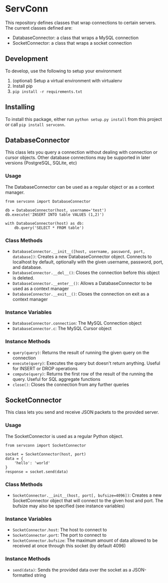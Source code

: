 ServConn
========

This repository defines classes that wrap connections to certain servers. The current classes defined are:
- DatabaseConnector: a class that wraps a MySQL connection
- SocketConnector: a class that wraps a socket connection

Development
-----------

To develop, use the following to setup your environment

1. (optional) Setup a virtual environment with virtualenv
2. Install pip
3. `pip install -r requirements.txt`

Installing
----------

To install this package, either run `python setup.py install` from this project or call `pip install servconn`.

DatabaseConnector
-----------------

This class lets you query a connection without dealing with connection or cursor objects. Other database connections may be supported in later versions (PostgreSQL, SQLite, etc)

### Usage

The DatabaseConnector can be used as a regular object or as a context manager.

```
from servconn import DatabaseConnector

db = DatabaseConnector(host, username='test')
db.execute('INSERT INTO table VALUES (1,2)')

with DatabaseConnector(host) as db:
    db.query('SELECT * FROM table')
```

### Class Methods
- `DatabaseConnector.__init__([host, username, password, port, database])`: Creates a new DatabaseConnector object. Connects to localhost by default, optionally with the given username, password, port, and database.
- `DatabaseConnector.__del__()`: Closes the connection before this object is deleted.
- `DatabaseConnector.__enter__()`: Allows a DatabaseConnector to be used as a context manager
- `DatabaseConnector.__exit__()`: Closes the connection on exit as a context manager

### Instance Variables
- `DatabaseConnector.connection`: The MySQL Connection object
- `DatabaseConnector.c`: The MySQL Cursor object

### Instance Methods
- `query(query)`: Returns the result of running the given query on the connection
- `execute(query)`: Executes the query but doesn't return anything. Useful for INSERT or DROP operations
- `compute(query)`: Returns the first row of the result of the running the query. Useful for SQL aggregate functions
- `close()`: Closes the connection from any further queries

SocketConnector
---------------

This class lets you send and receive JSON packets to the provided server.

### Usage

The SocketConnector is used as a regular Python object.

```
from servconn import SocketConnector

socket = SocketConnector(host, port)
data = {
    'hello': 'world'
}
response = socket.send(data)
```

### Class Methods
- `SocketConnector.__init__(host, port[, bufsize=4096])`: Creates a new SocketConnector object that will connect to the given host and port. The bufsize may also be specified (see instance variables)

### Instance Variables
- `SocketConnector.host`: The host to connect to
- `SocketConnector.port`: The port to connect to
- `SocketConnector.bufsize`: The maximum amount of data allowed to be received at once through this socket (by default 4096)

### Instance Methods
- `send(data)`: Sends the provided data over the socket as a JSON-formatted string
